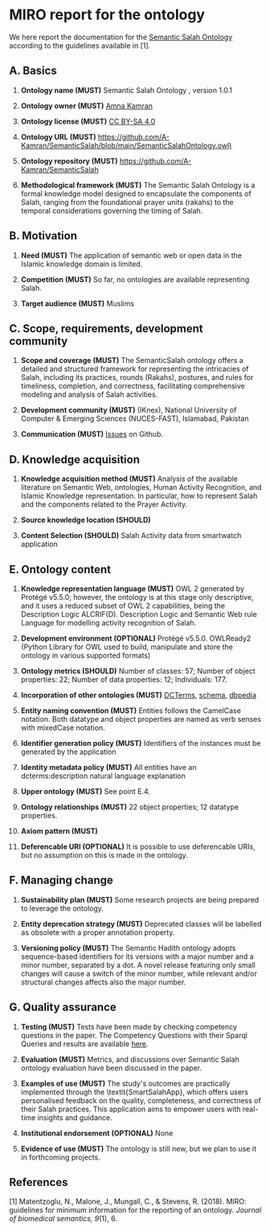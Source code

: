 # MIRO report for the  ontology
We here report the documentation for the [Semantic Salah Ontology](https://github.com/A-Kamran/SemanticSalah/blob/main/SemanticSalahOntology.owl) according to the guidelines available in [1].

## A. Basics
1. **Ontology name (MUST)**
Semantic Salah Ontology , version 1.0.1

2. **Ontology owner (MUST)**
[Amna Kamran](https://github.com/A-Kamran)

3. **Ontology license (MUST)**
[CC BY-SA 4.0](https://creativecommons.org/licenses/by-sa/4.0/)

4. **Ontology URL (MUST)**
<https://github.com/A-Kamran/SemanticSalah/blob/main/SemanticSalahOntology.owl)>

5. **Ontology repository (MUST)**
<https://github.com/A-Kamran/SemanticSalah>

6. **Methodological framework (MUST)**
The Semantic Salah Ontology is a formal knowledge model designed to encapsulate the components of Salah, ranging from the foundational prayer units (rakahs) to the temporal considerations governing the timing of Salah.

## B. Motivation
1. **Need (MUST)**
The application of semantic web or open data in the Islamic knowledge domain is limited. 

2. **Competition (MUST)**
So far, no ontologies are available representing Salah.

3. **Target audience (MUST)**
Muslims

## C. Scope, requirements, development community
1. **Scope and coverage (MUST)**
The SemanticSalah ontology offers a detailed and structured framework for representing the intricacies of Salah, including its practices, rounds (Rakahs), postures, and rules for timeliness, completion, and correctness, facilitating comprehensive modeling and analysis of Salah activities.

2. **Development community (MUST)**
 (IKnex),
 National University of Computer & Emerging Sciences (NUCES-FAST), Islamabad, Pakistan

3. **Communication (MUST)** [Issues](https://github.com/A-Kamran/SemanticSalah/issues) on Github.

## D. Knowledge acquisition
1. **Knowledge acquisition method (MUST)**
Analysis of the available literature on Semantic Web, ontologies, Human Activity Recognition, and Islamic Knowledge representation. In particular, how to represent Salah and the components related to the Prayer Activity.

2. **Source knowledge location (SHOULD)** 

3. **Content Selection (SHOULD)** 
Salah Activity data  from smartwatch application

## E. Ontology content
1. **Knowledge representation language (MUST)**
OWL 2 generated by Protégé v5.5.0; however, the ontology is at this stage only descriptive, and
it uses a reduced subset of OWL 2 capabilities, being the Description Logic ALCRIF(D).
Description Logic and Semantic Web rule Language for modelling activity recognition of Salah.

3. **Development environment (OPTIONAL)**
Protégé v5.5.0.
OWLReady2  (Python Library for OWL used to build, manipulate and store the ontology in various supported formats)

4. **Ontology metrics (SHOULD)**
Number of classes: 57; 
Number of object properties: 22; 
Number of data properties: 12;
Individuals: 177.

5. **Incorporation of other ontologies (MUST)**
[DCTerms](<http://purl.org/dc/terms>), [schema](<http://schema.org>), [dbpedia](<hhtp://dbpedia.org>)

6. **Entity naming convention (MUST)** 
Entities follows the CamelCase notation. Both datatype and object properties are named as verb senses with mixedCase notation.

7. **Identifier generation policy (MUST)**
Identifiers of the instances must be generated by the application

8. **Identity metadata policy (MUST)**
All entities have an dcterms:description natural language explanation

9. **Upper ontology (MUST)** 
See point E.4.

10. **Ontology relationships (MUST)**
22 object properties; 12 datatype properties.

11. **Axiom pattern (MUST)**
<!-- 
158 axioms included (of which 68 logical axioms, 40 declaration axioms, 12 SubClassOf, 6 EquivalentClasses, 1 DisjointClasses, 6 hidden GCI, 5 InverseObjectProperties, 2 FunctionalObjectProperties, 1 Inverse Functional, 4 Asymmetric Object Properties, 4 Irreflexive, 11 ObjectPropertyDomain and Range, 3 Functional DataProperty, 4 DP domain and range, 50 annotation assertions)
 -->

11. **Deferencable URI (OPTIONAL)** 
It is possible to use deferencable URIs, but no assumption on this is made in the ontology.

## F. Managing change
1. **Sustainability plan (MUST)**
Some research projects are being prepared to leverage the ontology.

2. **Entity deprecation strategy (MUST)**
Deprecated classes will be labelled as obsolete with a proper annotation property.

3. **Versioning policy (MUST)**
The Semantic Hadith ontology adopts sequence-based identifiers for its versions with a major number and a minor number, separated by a dot. A novel release featuring only small changes will cause a switch of the minor number, while relevant and/or structural changes affects also the major number.

## G. Quality assurance
1. **Testing (MUST)**
Tests have been made by checking competency questions in the paper. The Competency Questions with their Sparql Queries and results are available [here](https://github.com/A-Kamran/SemanticSalah/blob/main/CompetencyQuestionsAndSPARQLQueries.md).

2. **Evaluation (MUST)**
Metrics, and discussions over Semantic Salah ontology evaluation have been discussed in the paper.

3. **Examples of use (MUST)**
The study's outcomes are practically implemented through the \textit{SmartSalahApp}, which offers users personalised feedback on the quality, completeness, and correctness of their Salah practices. This application aims to empower users with real-time insights and guidance.

4. **Institutional endorsement (OPTIONAL)**
None

5. **Evidence of use (MUST)**
The ontology is still new, but we plan to use it in forthcoming projects.

## References
[1] Matentzoglu, N., Malone, J., Mungall, C., & Stevens, R. (2018). MIRO: guidelines for minimum information for the reporting of an ontology. _Journal of biomedical semantics, 9_(1), 6.
